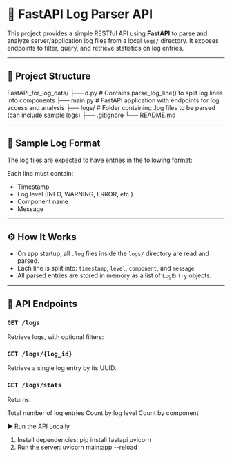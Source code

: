 # 🚀 FastAPI Log Parser API

This project provides a simple RESTful API using **FastAPI** to parse and analyze server/application log files from a local `logs/` directory. It exposes endpoints to filter, query, and retrieve statistics on log entries.

---

## 📁 Project Structure
FastAPi_for_log_data/
├── d.py # Contains parse_log_line() to split log lines into components
├── main.py # FastAPI application with endpoints for log access and analysis
├── logs/ # Folder containing .log files to be parsed (can include sample logs)
├── .gitignore
└── README.md

---

## 📜 Sample Log Format

The log files are expected to have entries in the following format:


Each line must contain:
- Timestamp
- Log level (INFO, WARNING, ERROR, etc.)
- Component name
- Message

---

## ⚙️ How It Works

- On app startup, all `.log` files inside the `logs/` directory are read and parsed.
- Each line is split into: `timestamp`, `level`, `component`, and `message`.
- All parsed entries are stored in memory as a list of `LogEntry` objects.

---

## 🧪 API Endpoints

### `GET /logs`
Retrieve logs, with optional filters:

### `GET /logs/{log_id}`
Retrieve a single log entry by its UUID.

### `GET /logs/stats`
Returns:

Total number of log entries
Count by log level
Count by component

▶️ Run the API Locally
1) Install dependencies:
    pip install fastapi uvicorn
2) Run the server:
     uvicorn main:app --reload

